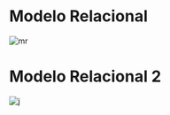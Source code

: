 # Modelo Relacional


![mr](https://github.com/RenzoAr10/DBD-KomaqService/assets/55066238/cabab7a1-50ce-4005-95ce-9f1cbe6f05b4)




# Modelo Relacional 2

![j](https://github.com/RenzoAr10/DBD-KomaqService/assets/55066238/c053407c-cff3-4cf5-ac5b-50753913d1a2)

